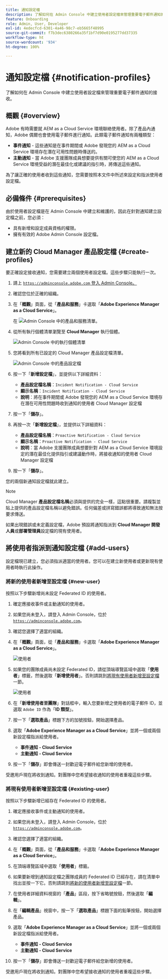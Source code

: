 ```yaml
---
title: 通知設定檔
description: 了解如何在 Admin Console 中建立使用者設定檔來管理重要電子郵件通知的接收。
feature: Onboarding
role: Admin, User, Developer
exl-id: 4edecfcd-6301-4a46-98c7-eb5665f48995
source-git-commit: f7b3dec6380266a35f1bf7d90e0195277dd37335
workflow-type: ht
source-wordcount: '934'
ht-degree: 100%

---
```



# 通知設定檔 {#notification-profiles}

了解如何在 Admin Console 中建立使用者設定檔來管理重要電子郵件通知的接收。

## 概觀 {#overview}

Adobe 有時需要就 AEM as a Cloud Service 環境聯絡使用者。除了產品內通知，Adobe 偶爾也會使用電子郵件進行通知。此類電子郵件通知有兩種類型：

* **事件通知** - 這些通知是在事件期間或 Adobe 發現您的 AEM as a Cloud Service 環境存在潛在可用性問題時傳送的。
* **主動通知** - 當 Adobe 支援團隊成員想要提供有關可使您的 AEM as a Cloud Service 環境受益的潛在最佳化或建議的指引時，將傳送這些通知。

為了讓正確的使用者收到這些通知，您需要按照本文件中所述來設定和指派使用者設定檔。

## 必備條件 {#prerequisites}

由於使用者設定檔是在 Admin Console 中建立和維護的，因此在針對通知建立設定檔之前，您必須：

* 具有新增和設定成員資格的權限。
* 擁有有效的 Adobe Admin Console 設定檔。

## 建立新的 Cloud Manager 產品設定檔 {#create-profiles}

要正確設定接收通知，您需要建立兩個使用者設定檔。這些步驟只能執行一次。

1. 請上 [`https://adminconsole.adobe.com` 登入 Admin Console。](https://adminconsole.adobe.com)

1. 確認您位於正確的組織。

1. 在「**概觀**」頁面，從「**產品和服務**」卡選取「**Adobe Experience Manager as a Cloud Service**」。

   在 ![Admin Console 中的產品和服務清單](assets/products_services.png)。

1. 從所有執行個體清單瀏覽至 **Cloud Manager** 執行個體。

   ![Admin Console 中的執行個體清單](assets/cloud_manager_instance.png)

1. 您將看到所有已設定的 Cloud Manager 產品設定檔清單。

   ![Admin Console 中的產品設定檔](assets/cloud_manager_profiles.png)

1. 按一下「**新增設定檔**」，並提供以下詳細資料：

   * **產品設定檔名稱**：`Incident Notification - Cloud Service`
   * **顯示名稱**：`Incident Notification - Cloud Service`
   * **說明**：將在事件期間或 Adobe 發現您的 AEM as a Cloud Service 環境存在潛在可用性問題時收到通知的使用者 Cloud Manager 設定檔

1. 按一下「**儲存**」。

1. 再按一次「**新增設定檔**」，並提供以下詳細資料：

   * **產品設定檔名稱**：`Proactive Notification - Cloud Service`
   * **顯示名稱**：`Proactive Notification - Cloud Service`
   * **說明**：當 Adobe 支援團隊成員想要針對 AEM as a Cloud Service 環境設定的潛在最佳化提供指引或建議動作時，將接收通知的使用者 Cloud Manager 設定檔

1. 按一下「**儲存**」。

您的兩個新通知設定檔就此建立。

>[!NOTE]
>
>Cloud Manager **產品設定檔名稱**&#x200B;必須與提供的完全一樣，這點很重要。請複製並貼上提供的產品設定檔名稱以避免錯誤。任何偏差或拼寫錯誤都將導致通知無法按要求傳送。
>
>如果出現錯誤或未定義設定檔，Adobe 預設將通知指派到 **Cloud Manager 開發人員**&#x200B;或&#x200B;**部署管理員**&#x200B;設定檔的現有使用者。

## 將使用者指派到通知設定檔 {#add-users}

設定檔現已建立，您必須指派適當的使用者。您可以在建立新使用者或更新現有使用者時執行此操作。

### 將新的使用者新增至設定檔 {#new-user}

按照以下步驟新增尚未設定 Federated ID 的使用者。

1. 確定應接收事件或主動通知的使用者。

1. 如果您尚未登入，請登入 Admin Console，位於 [`https://adminconsole.adobe.com`](https://adminconsole.adobe.com)。

1. 確認您選擇了適當的組織。

1. 在「**概觀**」頁面，從「**產品和服務**」卡選取「**Adobe Experience Manager as a Cloud Service**」。

   ![使用者](assets/product_services.png)

1. 如果您的團隊成員尚未設定 Federated ID，請從頂端導覽區域中選取「**使用者**」標籤，然後選取「**新增使用者**」。否則請跳到[將現有使用者新增至設定檔](#existing-users)一節。

   ![使用者](assets/cloud_manager_add_user.png)

1. 在「**新增使用者至團隊**」對話框中，輸入您要新增之使用者的電子郵件 ID，並選取 `Adobe ID` 作為「**ID 類型**」。

1. 按一下「**選取產品**」標題下方的加號按鈕，開始選擇產品。

1. 選取「**Adobe Experience Manager as a Cloud Service**」並將一個或兩個新設定檔指派給使用者。

   * **事件通知 - Cloud Service**
   * **主動通知 - Cloud Service**

1. 按一下「**儲存**」即會傳送一封歡迎電子郵件給您新增的使用者。

受邀用戶現在將收到通知。對團隊中您希望接收通知的使用者重複這些步驟。

### 將現有使用者新增至設定檔 {#existing-user}

按照以下步驟新增已經存在 Federated ID 的使用者。

1. 確定應接收事件或主動通知的使用者。

1. 如果您尚未登入，請登入 Admin Console，位於 [`https://adminconsole.adobe.com`](https://adminconsole.adobe.com)。

1. 確認您選擇了適當的組織。

1. 在「**概觀**」頁面，從「**產品和服務**」卡選取「**Adobe Experience Manager as a Cloud Service**」。

1. 在頂端導覽區域中選取「**使用者**」標籤。

1. 如果要新增到通知設定檔之團隊成員的 Federated ID 已經存在，請在清單中找出並按一下它。否則請跳到[將新的使用者新增至設定檔](#add-user)一節。

1. 在使用者詳細資料視窗的「**產品**」區段，按下省略號按鈕，然後選取「**編輯**」。

1. 在「**編輯產品**」視窗中，按一下「**選取產品**」標題下面的鉛筆按鈕，開始選擇產品。

1. 選取「**Adobe Experience Manager as a Cloud Service**」並將一個或兩個新設定檔指派給使用者。

   * **事件通知 - Cloud Service**
   * **主動通知 - Cloud Service**

1. 按一下「**儲存**」即會傳送一封歡迎電子郵件給您新增的使用者。

受邀用戶現在將收到通知。對團隊中您希望接收通知的使用者重複這些步驟。
